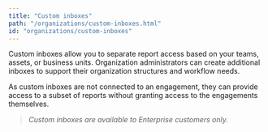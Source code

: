 ```yaml
---
title: "Custom inboxes"
path: "/organizations/custom-inboxes.html"
id: "organizations/custom-inboxes"
---
```


Custom inboxes allow you to separate report access based on your teams, assets, or business units. Organization administrators can create additional inboxes to support their organization structures and workflow needs.

As custom inboxes are not connected to an engagement, they can provide access to a subset of reports without granting access to the engagements themselves.

><i>Custom inboxes are available to Enterprise customers only.</i>
